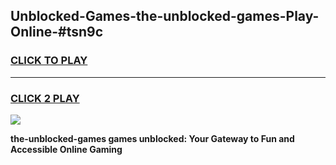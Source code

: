 
## Unblocked-Games-the-unblocked-games-Play-Online-#tsn9c
<h3>
<a href="https://premium.freeplayer.one?title=the-unblocked-games&ref=27F">CLICK TO PLAY</a></h3>
<hr>

<h3>
<a href="https://premium.freeplayer.one?title=the-unblocked-games&ref=27F">CLICK 2 PLAY</a>
  
</h3>

<a href="https://premium.freeplayer.one?title=the-unblocked-games&ref=27F"><img src="https://clearcache.store/games.png"></a>


**the-unblocked-games games unblocked: Your Gateway to Fun and Accessible Online Gaming**
